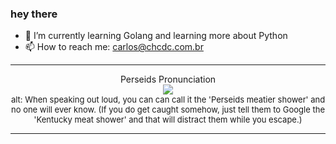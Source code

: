 ### hey there 

- :seedling: I’m currently learning Golang and learning more about Python
- :mailbox: How to reach me: carlos@chcdc.com.br


---


<!-- xkcd -->
<p align="center">Perseids Pronunciation</br><img src=https://imgs.xkcd.com/comics/perseids_pronunciation.png></br><font size =2>alt: When speaking out loud, you can can call it the 'Perseids meatier shower' and no one will ever know. (If you do get caught somehow, just tell them to Google the 'Kentucky meat shower' and that will distract them while you escape.)</br></font></p></table></p> 


<!-- xkcd -->
---
